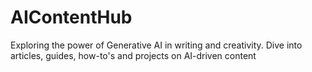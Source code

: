 # AIContentHub
Exploring the power of Generative AI in writing and creativity. Dive into articles, guides, how-to's and projects on AI-driven content
